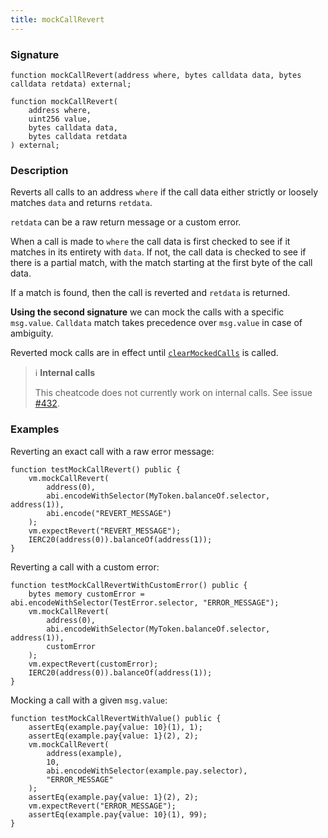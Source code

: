 ```yaml
---
title: mockCallRevert
---
```


### Signature

```solidity
function mockCallRevert(address where, bytes calldata data, bytes calldata retdata) external;
```

```solidity
function mockCallRevert(
    address where,
    uint256 value,
    bytes calldata data,
    bytes calldata retdata
) external;
```

### Description

Reverts all calls to an address `where` if the call data either strictly or loosely matches `data` and returns `retdata`.

`retdata` can be a raw return message or a custom error.

When a call is made to `where` the call data is first checked to see if it matches in its entirety with `data`.
If not, the call data is checked to see if there is a partial match, with the match starting at the first byte of the call data.

If a match is found, then the call is reverted and `retdata` is returned.

**Using the second signature** we can mock the calls with a specific `msg.value`. `Calldata` match takes precedence over `msg.value` in case of ambiguity.

Reverted mock calls are in effect until [`clearMockedCalls`](./clear-mocked-calls.md) is called.

> ℹ️ **Internal calls**
>
> This cheatcode does not currently work on internal calls. See issue [#432](https://github.com/foxar-rs/foxar/issues/432).

### Examples

Reverting an exact call with a raw error message:

```solidity
function testMockCallRevert() public {
    vm.mockCallRevert(
        address(0),
        abi.encodeWithSelector(MyToken.balanceOf.selector, address(1)),
        abi.encode("REVERT_MESSAGE")
    );
    vm.expectRevert("REVERT_MESSAGE");
    IERC20(address(0)).balanceOf(address(1));
}
```

Reverting a call with a custom error:

```solidity
function testMockCallRevertWithCustomError() public {
    bytes memory customError = abi.encodeWithSelector(TestError.selector, "ERROR_MESSAGE");
    vm.mockCallRevert(
        address(0),
        abi.encodeWithSelector(MyToken.balanceOf.selector, address(1)),
        customError
    );
    vm.expectRevert(customError);
    IERC20(address(0)).balanceOf(address(1));
}
```

Mocking a call with a given `msg.value`:

```solidity
function testMockCallRevertWithValue() public {
    assertEq(example.pay{value: 10}(1), 1);
    assertEq(example.pay{value: 1}(2), 2);
    vm.mockCallRevert(
        address(example),
        10,
        abi.encodeWithSelector(example.pay.selector),
        "ERROR_MESSAGE"
    );
    assertEq(example.pay{value: 1}(2), 2);
    vm.expectRevert("ERROR_MESSAGE");
    assertEq(example.pay{value: 10}(1), 99);
}
```
